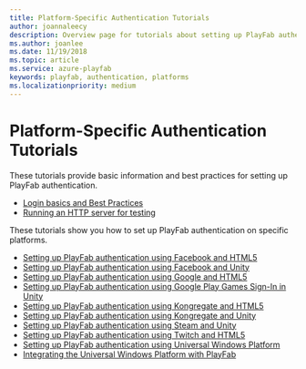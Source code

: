 ```yaml
---
title: Platform-Specific Authentication Tutorials
author: joannaleecy
description: Overview page for tutorials about setting up PlayFab authentication for specific platforms.
ms.author: joanlee
ms.date: 11/19/2018
ms.topic: article
ms.service: azure-playfab
keywords: playfab, authentication, platforms
ms.localizationpriority: medium
---
```


# Platform-Specific Authentication Tutorials

These tutorials provide basic information and best practices for setting up PlayFab authentication.

- [Login basics and Best Practices](../login/login-basics-best-practices.md)
- [Running an HTTP server for testing](running-an-http-server-for-testing.md)

These tutorials show you how to set up PlayFab authentication on specific platforms.

- [Setting up PlayFab authentication using Facebook and HTML5](facebook-html5.md)
- [Setting up PlayFab authentication using Facebook and Unity](facebook-unity.md)
- [Setting up PlayFab authentication using Google and HTML5](google-html5.md)
- [Setting up PlayFab authentication using Google Play Games Sign-In in Unity](google-sign-in-unity.md)
- [Setting up PlayFab authentication using Kongregate and HTML5](kongregate-html5.md)
- [Setting up PlayFab authentication using Kongregate and Unity](kongregate-unity.md)
- [Setting up PlayFab authentication using Steam and Unity](steam-unity.md)
- [Setting up PlayFab authentication using Twitch and HTML5](twitch-html5.md)
- [Setting up PlayFab authentication using Universal Windows Platform](uwp.md)
- [Integrating the Universal Windows Platform with PlayFab](uwp-integration.md)

